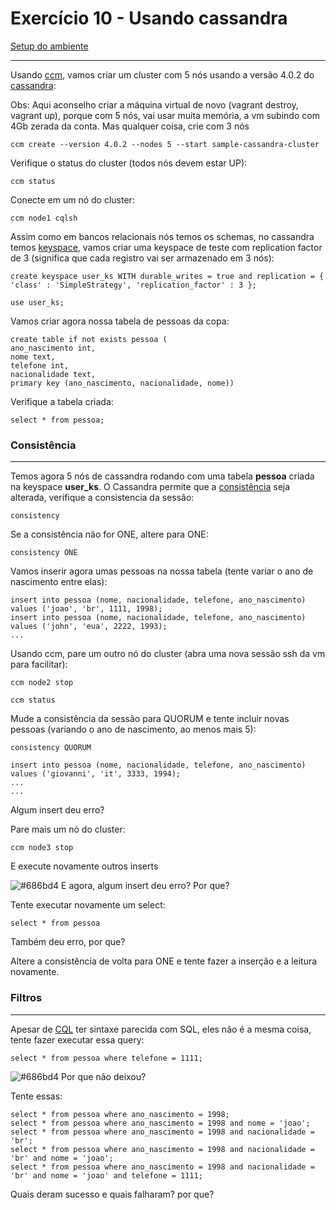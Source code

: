 # Exercício 10 - Usando cassandra
[Setup do ambiente](https://github.com/luizroos/hands-on-microservices)

---

Usando [ccm](https://www.datastax.com/blog/ccm-development-tool-creating-local-cassandra-clusters), vamos criar um cluster com 5 nós usando a versão 4.0.2 do [cassandra](https://cassandra.apache.org/):

Obs: Aqui aconselho criar a máquina virtual de novo (vagrant destroy, vagrant up), porque com 5 nós, vai usar muita memória, a vm subindo com 4Gb zerada da conta. Mas qualquer coisa, crie com 3 nós

```console
ccm create --version 4.0.2 --nodes 5 --start sample-cassandra-cluster
```

Verifique o status do cluster (todos nós devem estar UP):

```console
ccm status
```

Conecte em um nó do cluster:

```console
ccm node1 cqlsh
```

Assim como em bancos relacionais nós temos os schemas, no cassandra temos [keyspace](https://docs.datastax.com/en/cql-oss/3.x/cql/cql_reference/cqlCreateKeyspace.html), vamos criar uma keyspace de teste com replication factor de 3 (significa que cada registro vai ser armazenado em 3 nós):

```cql
create keyspace user_ks WITH durable_writes = true and replication = { 'class' : 'SimpleStrategy', 'replication_factor' : 3 };

use user_ks;
```

Vamos criar agora nossa tabela de pessoas da copa:

```cql
create table if not exists pessoa ( 
ano_nascimento int, 
nome text, 
telefone int,
nacionalidade text,
primary key (ano_nascimento, nacionalidade, nome)) 
```

Verifique a tabela criada:

```cql
select * from pessoa;
```

### Consistência
---- 

Temos agora 5 nós de cassandra rodando com uma tabela **pessoa** criada na keyspace **user_ks**. O Cassandra permite que a [consistência](https://docs.datastax.com/en/cassandra-oss/3.0/cassandra/dml/dmlConfigConsistency.html) seja alterada, verifique a consistencia da sessão:

```cql
consistency
```

Se a consistência não for ONE, altere para ONE:

```cql
consistency ONE
```

Vamos inserir agora umas pessoas na nossa tabela (tente variar o ano de nascimento entre elas):

```cql
insert into pessoa (nome, nacionalidade, telefone, ano_nascimento) values ('joao', 'br', 1111, 1998);
insert into pessoa (nome, nacionalidade, telefone, ano_nascimento) values ('john', 'eua', 2222, 1993);
...
```

Usando ccm, pare um outro nó do cluster (abra uma nova sessão ssh da vm para facilitar):

```console
ccm node2 stop

ccm status
```

Mude a consistência da sessão para QUORUM e tente incluir novas pessoas (variando o ano de nascimento, ao menos mais 5):

```console
consistency QUORUM

insert into pessoa (nome, nacionalidade, telefone, ano_nascimento) values ('giovanni', 'it', 3333, 1994);
...
...
```

Algum insert deu erro? 

Pare mais um nó do cluster:

```console
ccm node3 stop
```

E execute novamente outros inserts

![#686bd4](https://via.placeholder.com/10/686bd4?text=+) E agora, algum insert deu erro? Por que?

Tente executar novamente um select: 

```cql
select * from pessoa
```

Também deu erro, por que?

Altere a consistência de volta para ONE e tente fazer a inserção e a leitura novamente.


### Filtros
---

Apesar de [CQL](https://cassandra.apache.org/doc/latest/cql/) ter sintaxe parecida com SQL, eles não é a mesma coisa, tente fazer executar essa query:

```cql
select * from pessoa where telefone = 1111;
```

![#686bd4](https://via.placeholder.com/10/686bd4?text=+) Por que não deixou?

Tente essas:

```cql
select * from pessoa where ano_nascimento = 1998; 
select * from pessoa where ano_nascimento = 1998 and nome = 'joao';
select * from pessoa where ano_nascimento = 1998 and nacionalidade = 'br';
select * from pessoa where ano_nascimento = 1998 and nacionalidade = 'br' and nome = 'joao';
select * from pessoa where ano_nascimento = 1998 and nacionalidade = 'br' and nome = 'joao' and telefone = 1111;
```

Quais deram sucesso e quais falharam? por que?

